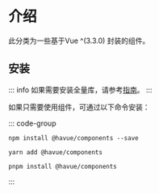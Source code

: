 # 介绍

此分类为一些基于Vue ^(3.3.0) 封装的组件。

## 安装

::: info
如果需要安装全量库，请参考[指南](/zh/guide/)。
:::

如果只需要使用组件，可通过以下命令安装：

::: code-group

```shell
npm install @havue/components --save
```

```shell
yarn add @havue/components
```

```shell
pnpm install @havue/components
```

:::
